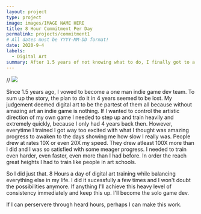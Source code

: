 ```yaml
---
layout: project
type: project
image: images/IMAGE NAME HERE
title: 8 Hour Commitment Per Day
permalink: projects/commitment1
# All dates must be YYYY-MM-DD format!
date: 2020-9-4
labels:
  - Digital Art
summary: After 1.5 years of not knowing what to do, I finally got to a level where I am able to train at a higher level.
---
```


// <img class="ui medium right floated rounded image" src="../images/IMAGE NAME HERE">

Since 1.5 years ago, I vowed to become a one man indie game dev team. To sum up the story, the plan to do it in 4 years seemed to be lost. My judgement deemed digital art to be the partest of them all because without amazing art an indie game is nothing. If I wanted to control the artistic direction of my own game I needed to step up and train heavily and extremely quickly, because I only had 4 years back then. However, everytime I trained I got way too excited with what I thought was amazing progress to awaken to the days showing me how slow I really was. People drew at rates 10X or even 20X my speed. They drew atleast 100X more than I did and I was so satisfied with some meager progress. I needed to train even harder, even faster, even more than I had before. In order the reach great heights I had to train like people in art schools.

So I did just that. 8 Hours a day of digital art training while balancing everything else in my life. I did it sucessfully a few times and I won't doubt the possibilities anymore. If anything I'll achieve this heavy level of consistency immediately and keep this up. I'll become the solo game dev.

If I can perservere through heard hours, perhaps I can make this work.
